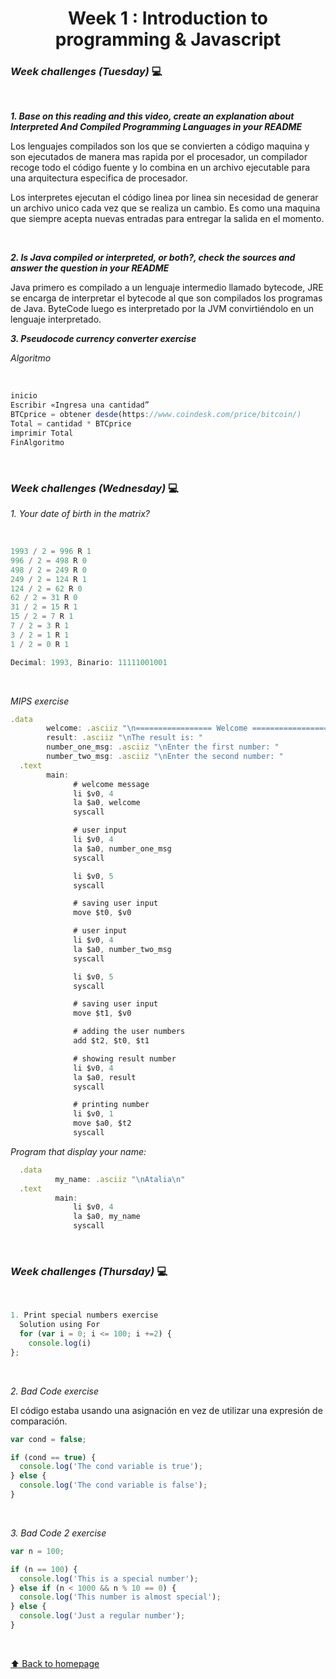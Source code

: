<h1 align="center">Week 1 : Introduction to programming & Javascript</h1>

### _Week challenges (Tuesday)_ 💻

<br>

_**1. Base on this reading and this video, create an explanation about Interpreted And Compiled Programming Languages in your README**_

<p>Los lenguajes compilados son los que se convierten a código maquina y son ejecutados de manera mas rapida por el procesador, un compilador recoge todo el código fuente y lo combina en un archivo ejecutable para una arquitectura especifica de procesador.</p> 

<p>Los interpretes ejecutan el código linea por linea sin necesidad de generar un archivo unico cada vez que se realiza un cambio. Es como una maquina que siempre acepta nuevas entradas para entregar la salida en el momento.</p>

<br>

_**2. Is Java compiled or interpreted, or both?, check the sources and answer the question in your README**_

<p>Java primero es compilado a un lenguaje intermedio llamado bytecode, JRE se encarga de interpretar el bytecode al que son compilados los programas de Java. ByteCode luego es interpretado por la JVM convirtiéndolo en un lenguaje interpretado.</p>

_**3. Pseudocode currency converter exercise**_

_Algoritmo_

<br>

```js
inicio
Escribir «Ingresa una cantidad”
BTCprice = obtener desde(https://www.coindesk.com/price/bitcoin/)
Total = cantidad * BTCprice
imprimir Total
FinAlgoritmo
```

<br>

### _Week challenges (Wednesday)_ 💻

_1. Your date of birth in the matrix?_

<br>

```js
1993 / 2 = 996 R 1
996 / 2 = 498 R 0
498 / 2 = 249 R 0
249 / 2 = 124 R 1
124 / 2 = 62 R 0
62 / 2 = 31 R 0
31 / 2 = 15 R 1
15 / 2 = 7 R 1
7 / 2 = 3 R 1
3 / 2 = 1 R 1
1 / 2 = 0 R 1

Decimal: 1993, Binario: 11111001001 
```
<br>

_MIPS exercise_
```js
.data
        welcome: .asciiz "\n================= Welcome =================\n"
        result: .asciiz "\nThe result is: "
        number_one_msg: .asciiz "\nEnter the first number: "
        number_two_msg: .asciiz "\nEnter the second number: "
  .text
        main:
              # welcome message
              li $v0, 4
              la $a0, welcome
              syscall

              # user input
              li $v0, 4
              la $a0, number_one_msg
              syscall

              li $v0, 5
              syscall

              # saving user input
              move $t0, $v0

              # user input
              li $v0, 4
              la $a0, number_two_msg
              syscall

              li $v0, 5
              syscall

              # saving user input
              move $t1, $v0

              # adding the user numbers
              add $t2, $t0, $t1

              # showing result number
              li $v0, 4
              la $a0, result
              syscall

              # printing number
              li $v0, 1
              move $a0, $t2
              syscall
```
	      
_Program that display your name:_

```js
  .data
	      my_name: .asciiz "\nAtalia\n"
  .text
	      main:
              li $v0, 4
              la $a0, my_name
              syscall
```

<br>

### _Week challenges (Thursday)_ 💻

<br>

```js
1. Print special numbers exercise
  Solution using For
  for (var i = 0; i <= 100; i +=2) {
    console.log(i)
};
  ```
  
  <br>
  
_2. Bad Code exercise_

El código estaba usando una asignación en vez de utilizar una expresión de comparación.

```js
var cond = false;

if (cond == true) {
  console.log('The cond variable is true');
} else {
  console.log('The cond variable is false');
}
```

<br>

_3. Bad Code 2 exercise_

```js
var n = 100;

if (n == 100) {
  console.log('This is a special number');
} else if (n < 1000 && n % 10 == 0) {
  console.log('This number is almost special');
} else {
  console.log('Just a regular number');
}
```

<br>

[⬆ Back to homepage](https://github.com/21atalia/core-code-from-scratch-readme/blob/main/README.md)<br>

